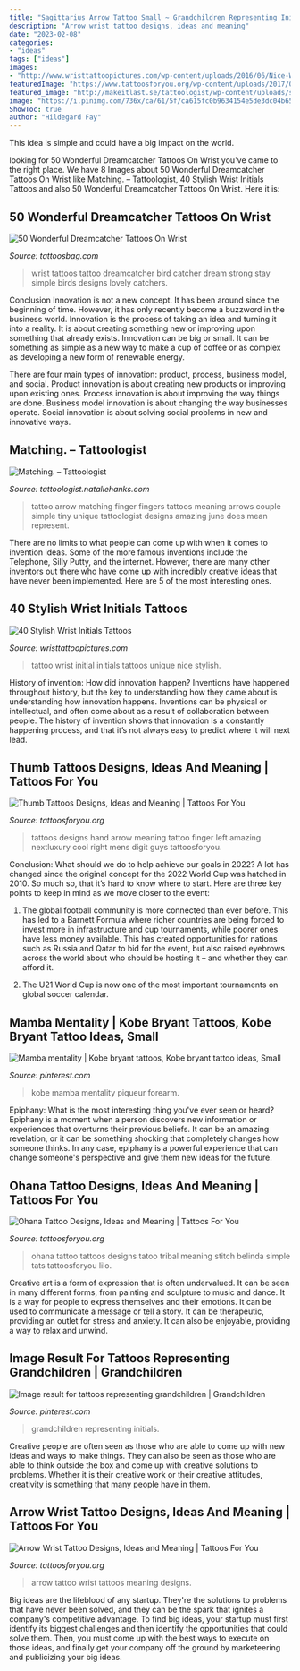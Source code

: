 ```yaml
---
title: "Sagittarius Arrow Tattoo Small ~ Grandchildren Representing Initials"
description: "Arrow wrist tattoo designs, ideas and meaning"
date: "2023-02-08"
categories:
- "ideas"
tags: ["ideas"]
images:
- "http://www.wristtattoopictures.com/wp-content/uploads/2016/06/Nice-Wrist-Tattoo-WT1012-600x800.jpg"
featuredImage: "https://www.tattoosforyou.org/wp-content/uploads/2017/07/Images-of-Arrow-Wrist-Tattoo.jpg"
featured_image: "http://makeitlast.se/tattoologist/wp-content/uploads/sites/4/2015/11/matching-tattoo-2.jpg"
image: "https://i.pinimg.com/736x/ca/61/5f/ca615fc0b9634154e5de3dc04b656d44.jpg"
ShowToc: true
author: "Hildegard Fay"
---
```



This idea is simple and could have a big impact on the world.

	

		
looking for 50 Wonderful Dreamcatcher Tattoos On Wrist you've came to the right place. We have 8 Images about 50 Wonderful Dreamcatcher Tattoos On Wrist like Matching. – Tattoologist, 40 Stylish Wrist Initials Tattoos and also 50 Wonderful Dreamcatcher Tattoos On Wrist. Here it is:
		
    
## 50 Wonderful Dreamcatcher Tattoos On Wrist

<img loading=lazy src="http://www.tattoosbag.com/wp-content/uploads/2016/09/Lovely-Dreamcatcher-Tattoo-On-Wrist.jpg" onerror="this.onerror=null;this.src='https://tse4.mm.bing.net/th?id=OIP.g2xJcMhmXzSxFxp_Jik5vQHaJ6&amp;pid=15.1';" alt="50 Wonderful Dreamcatcher Tattoos On Wrist">

_Source: tattoosbag.com_

>wrist tattoos tattoo dreamcatcher bird catcher dream strong stay simple birds designs lovely catchers. 

	

Conclusion
Innovation is not a new concept. It has been around since the beginning of time. However, it has only recently become a buzzword in the business world.
Innovation is the process of taking an idea and turning it into a reality. It is about creating something new or improving upon something that already exists. Innovation can be big or small. It can be something as simple as a new way to make a cup of coffee or as complex as developing a new form of renewable energy.

There are four main types of innovation: product, process, business model, and social. Product innovation is about creating new products or improving upon existing ones. Process innovation is about improving the way things are done. Business model innovation is about changing the way businesses operate. Social innovation is about solving social problems in new and innovative ways.

    
## Matching. – Tattoologist

<img loading=lazy src="http://makeitlast.se/tattoologist/wp-content/uploads/sites/4/2015/11/matching-tattoo-2.jpg" onerror="this.onerror=null;this.src='https://tse1.mm.bing.net/th?id=OIP.peLFWX8bNLv27iZiWApxTgHaJ4&amp;pid=15.1';" alt="Matching. – Tattoologist">

_Source: tattoologist.nataliehanks.com_

>tattoo arrow matching finger fingers tattoos meaning arrows couple simple tiny unique tattoologist designs amazing june does mean represent. 

	

There are no limits to what people can come up with when it comes to invention ideas. Some of the more famous inventions include the Telephone, Silly Putty, and the internet. However, there are many other inventors out there who have come up with incredibly creative ideas that have never been implemented. Here are 5 of the most interesting ones.

    
## 40 Stylish Wrist Initials Tattoos

<img loading=lazy src="http://www.wristtattoopictures.com/wp-content/uploads/2016/06/Nice-Wrist-Tattoo-WT1012-600x800.jpg" onerror="this.onerror=null;this.src='https://tse4.mm.bing.net/th?id=OIP.oSJZWKTpYRRB9wxEWvDBdAHaJ4&amp;pid=15.1';" alt="40 Stylish Wrist Initials Tattoos">

_Source: wristtattoopictures.com_

>tattoo wrist initial initials tattoos unique nice stylish. 

	

History of invention: How did innovation happen?
Inventions have happened throughout history, but the key to understanding how they came about is understanding how innovation happens. Inventions can be physical or intellectual, and often come about as a result of collaboration between people. The history of invention shows that innovation is a constantly happening process, and that it’s not always easy to predict where it will next lead.

    
## Thumb Tattoos Designs, Ideas And Meaning | Tattoos For You

<img loading=lazy src="https://www.tattoosforyou.org/wp-content/uploads/2017/08/Thumb-Tattoos.jpg" onerror="this.onerror=null;this.src='https://tse3.mm.bing.net/th?id=OIP.VvotHLGeOPdYAikgUhfolgHaHK&amp;pid=15.1';" alt="Thumb Tattoos Designs, Ideas and Meaning | Tattoos For You">

_Source: tattoosforyou.org_

>tattoos designs hand arrow meaning tattoo finger left amazing nextluxury cool right mens digit guys tattoosforyou. 

	

Conclusion: What should we do to help achieve our goals in 2022?
A lot has changed since the original concept for the 2022 World Cup was hatched in 2010. So much so, that it’s hard to know where to start. Here are three key points to keep in mind as we move closer to the event:
1. The global football community is more connected than ever before. This has led to a Barnett Formula where richer countries are being forced to invest more in infrastructure and cup tournaments, while poorer ones have less money available. This has created opportunities for nations such as Russia and Qatar to bid for the event, but also raised eyebrows across the world about who should be hosting it – and whether they can afford it.

2. The U21 World Cup is now one of the most important tournaments on global soccer calendar.

    
## Mamba Mentality | Kobe Bryant Tattoos, Kobe Bryant Tattoo Ideas, Small

<img loading=lazy src="https://i.pinimg.com/736x/ad/37/40/ad3740dba18ecb3a7d8e664d2ea5d908.jpg" onerror="this.onerror=null;this.src='https://tse4.mm.bing.net/th?id=OIP.Ae1vpBkB0J_VcBizffXOiAHaPP&amp;pid=15.1';" alt="Mamba mentality | Kobe bryant tattoos, Kobe bryant tattoo ideas, Small">

_Source: pinterest.com_

>kobe mamba mentality piqueur forearm. 

	

Epiphany: What is the most interesting thing you've ever seen or heard?
Epiphany is a moment when a person discovers new information or experiences that overturns their previous beliefs. It can be an amazing revelation, or it can be something shocking that completely changes how someone thinks. In any case, epiphany is a powerful experience that can change someone's perspective and give them new ideas for the future.

    
## Ohana Tattoo Designs, Ideas And Meaning | Tattoos For You

<img loading=lazy src="https://www.tattoosforyou.org/wp-content/uploads/2017/08/Ohana-Tattoo.jpg" onerror="this.onerror=null;this.src='https://tse1.mm.bing.net/th?id=OIP.ug1qS1NWsMKWPipaXvOkKwHaHa&amp;pid=15.1';" alt="Ohana Tattoo Designs, Ideas and Meaning | Tattoos For You">

_Source: tattoosforyou.org_

>ohana tattoo tattoos designs tatoo tribal meaning stitch belinda simple tats tattoosforyou lilo. 

	

Creative art is a form of expression that is often undervalued. It can be seen in many different forms, from painting and sculpture to music and dance. It is a way for people to express themselves and their emotions. It can be used to communicate a message or tell a story. It can be therapeutic, providing an outlet for stress and anxiety. It can also be enjoyable, providing a way to relax and unwind.

    
## Image Result For Tattoos Representing Grandchildren | Grandchildren

<img loading=lazy src="https://i.pinimg.com/736x/ca/61/5f/ca615fc0b9634154e5de3dc04b656d44.jpg" onerror="this.onerror=null;this.src='https://tse4.mm.bing.net/th?id=OIP.2mkOP2h5ccmq4H5-qFlLfQC7FN&amp;pid=15.1';" alt="Image result for tattoos representing grandchildren | Grandchildren">

_Source: pinterest.com_

>grandchildren representing initials. 

	

Creative people are often seen as those who are able to come up with new ideas and ways to make things. They can also be seen as those who are able to think outside the box and come up with creative solutions to problems. Whether it is their creative work or their creative attitudes, creativity is something that many people have in them.

    
## Arrow Wrist Tattoo Designs, Ideas And Meaning | Tattoos For You

<img loading=lazy src="https://www.tattoosforyou.org/wp-content/uploads/2017/07/Images-of-Arrow-Wrist-Tattoo.jpg" onerror="this.onerror=null;this.src='https://tse2.mm.bing.net/th?id=OIP.EGekWoXmLN7R5fRAb26ZVAHaJ3&amp;pid=15.1';" alt="Arrow Wrist Tattoo Designs, Ideas and Meaning | Tattoos For You">

_Source: tattoosforyou.org_

>arrow tattoo wrist tattoos meaning designs. 

	

Big ideas are the lifeblood of any startup. They're the solutions to problems that have never been solved, and they can be the spark that ignites a company's competitive advantage. To find big ideas, your startup must first identify its biggest challenges and then identify the opportunities that could solve them. Then, you must come up with the best ways to execute on those ideas, and finally get your company off the ground by marketeering and publicizing your big ideas.

